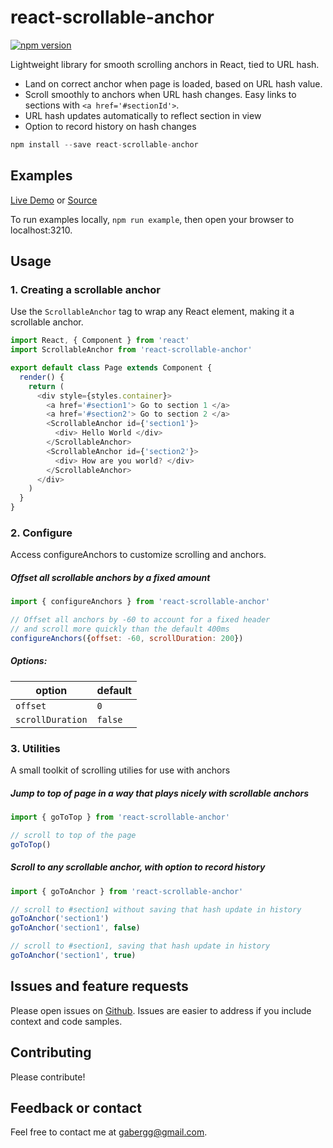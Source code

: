 react-scrollable-anchor
=====================

[![npm version](https://img.shields.io/npm/v/react-scrollable-anchor.svg?style=flat-square)](https://www.npmjs.com/package/react-scrollable-anchor)

Lightweight library for smooth scrolling anchors in React, tied to URL hash. 

* Land on correct anchor when page is loaded, based on URL hash value.
* Scroll smoothly to anchors when URL hash changes. Easy links to sections with `<a href='#sectionId'>`.
* URL hash updates automatically to reflect section in view
* Option to record history on hash changes

```js
npm install --save react-scrollable-anchor
```

## Examples

[Live Demo](http://gabegsell.com/anchors/) or [Source](https://github.com/gabergg/react-scrollable-anchor/tree/master/example/src/components)

To run examples locally, `npm run example`, then open your
browser to localhost:3210.

## Usage

### 1. Creating a scrollable anchor

Use the `ScrollableAnchor` tag to wrap any React element, making it a scrollable anchor.

```js
import React, { Component } from 'react'
import ScrollableAnchor from 'react-scrollable-anchor'

export default class Page extends Component {
  render() {
    return (
      <div style={styles.container}>
        <a href='#section1'> Go to section 1 </a>
        <a href='#section2'> Go to section 2 </a>
        <ScrollableAnchor id={'section1'}>
          <div> Hello World </div>
        </ScrollableAnchor>
        <ScrollableAnchor id={'section2'}>
          <div> How are you world? </div>
        </ScrollableAnchor>
      </div>
    )
  }
}
```

### 2. Configure

Access configureAnchors to customize scrolling and anchors.

##### Offset all scrollable anchors by a fixed amount

```js
import { configureAnchors } from 'react-scrollable-anchor'

// Offset all anchors by -60 to account for a fixed header
// and scroll more quickly than the default 400ms
configureAnchors({offset: -60, scrollDuration: 200})
```

##### Options:

| option           | default          |
| ---------------- | ---------------- |
| `offset`         | `0`              |
| `scrollDuration` | `false`          |

### 3. Utilities

A small toolkit of scrolling utilies for use with anchors

##### Jump to top of page in a way that plays nicely with scrollable anchors

```js
import { goToTop } from 'react-scrollable-anchor'

// scroll to top of the page
goToTop()
```

##### Scroll to any scrollable anchor, with option to record history

```js
import { goToAnchor } from 'react-scrollable-anchor'

// scroll to #section1 without saving that hash update in history
goToAnchor('section1')
goToAnchor('section1', false)

// scroll to #section1, saving that hash update in history
goToAnchor('section1', true)
```

## Issues and feature requests

Please open issues on [Github](https://github.com/gabergg/react-scrollable-anchor/issues). Issues are easier to address if you include context and code samples.

## Contributing

Please contribute!

## Feedback or contact

Feel free to contact me at gabergg@gmail.com.
